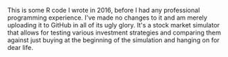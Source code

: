 This is some R code I wrote in 2016, before I had any professional programming experience.
I've made no changes to it and am merely uploading it to GitHub in all of its ugly glory.
It's a stock market simulator that allows for testing various investment strategies and
comparing them against just buying at the beginning of the simulation and hanging on for
dear life.
